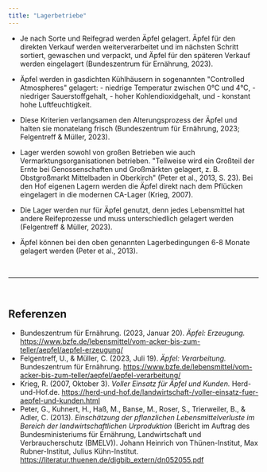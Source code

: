 ```yaml
---
title: "Lagerbetriebe"
---
```


- Je nach Sorte und Reifegrad werden Äpfel gelagert. Äpfel für den direkten Verkauf werden weiterverarbeitet und im nächsten Schritt sortiert, gewaschen und verpackt, und Äpfel für den späteren Verkauf werden eingelagert (Bundeszentrum für Ernährung, 2023).
- Äpfel werden in gasdichten Kühlhäusern in sogenannten "Controlled Atmospheres" gelagert:
      - niedrige Temperatur zwischen 0°C und 4°C,
      - niedriger Sauerstoffgehalt,
      - hoher Kohlendioxidgehalt, und
      - konstant hohe Luftfeuchtigkeit. 

- Diese Kriterien verlangsamen den Alterungsprozess der Äpfel und halten sie monatelang frisch (Bundeszentrum für Ernährung, 2023; Felgentreff & Müller, 2023).

- Lager werden sowohl von großen Betrieben wie auch Vermarktungsorganisationen betrieben. "Teilweise wird ein Großteil der Ernte bei Genossenschaften und Großmärkten gelagert, z. B. Obstgroßmarkt Mittelbaden in Oberkirch" (Peter et al., 2013, S. 23). Bei den Hof eigenen Lagern werden die Äpfel direkt nach dem Pflücken eingelagert in die modernen CA-Lager (Krieg, 2007).
- Die Lager werden nur für Äpfel genutzt, denn jedes Lebensmittel hat andere Reifeprozesse und muss unterschiedlich gelagert werden (Felgentreff & Müller, 2023).
- Äpfel können bei den oben genannten Lagerbedingungen 6-8 Monate gelagert werden (Peter et al., 2013).




<br>

---

<br> 

## Referenzen
- Bundeszentrum für Ernährung. (2023, Januar 20). *Äpfel: Erzeugung.* <https://www.bzfe.de/lebensmittel/vom-acker-bis-zum-teller/aepfel/aepfel-erzeugung/>
- Felgentreff, U., & Müller, C. (2023, Juli 19). *Äpfel: Verarbeitung.* Bundeszentrum für Ernährung. <https://www.bzfe.de/lebensmittel/vom-acker-bis-zum-teller/aepfel/aepfel-verarbeitung/>
- Krieg, R. (2007, Oktober 3). *Voller Einsatz für Äpfel und Kunden.* Herd-und-Hof.de. <https://herd-und-hof.de/landwirtschaft-/voller-einsatz-fuer-aepfel-und-kunden.html>
- Peter, G., Kuhnert, H., Haß, M., Banse, M., Roser, S., Trierweiler, B., & Adler, C. (2013). *Einschätzung der pflanzlichen Lebensmittelverluste im Bereich der landwirtschaftlichen Urproduktion* (Bericht im Auftrag des Bundesministeriums für Ernährung, Landwirtschaft und Verbraucherschutz (BMELV)). Johann Heinrich von Thünen-Institut, Max Rubner-Institut, Julius Kühn-Institut. <https://literatur.thuenen.de/digbib_extern/dn052055.pdf>


